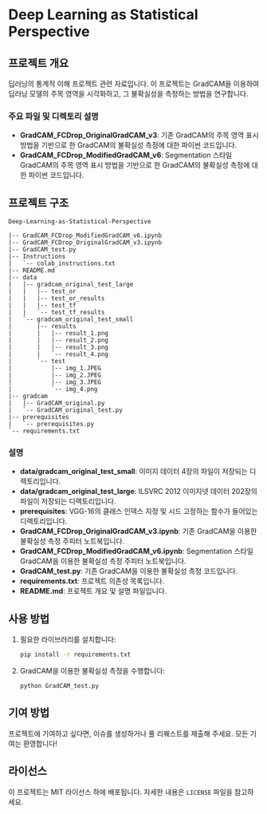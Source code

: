 <!-- # Deep-Learning-as-Statistical-Perspective
## 딥러닝의 통계적 이해 프로젝트 관련자료입니다.
GradCAM_FCDrop_OriginalGradCAM_v3 는 기존 GradCAM의 주목영역 표시방법을 기반으로 한 GradCAM의 불확실성 측정에 대한 파이썬 코드입니다.
GradCAM_FCDrop_ModifiedGradCAM_v6 는 Segmentation style GradCAM의 주목영역 표시방법을 기반으로 한 GradCAM의 불확실성 측정에 대한 파이썬 코드입니다. -->
# Deep Learning as Statistical Perspective

## 프로젝트 개요
딥러닝의 통계적 이해 프로젝트 관련 자료입니다. 이 프로젝트는 GradCAM을 이용하여 딥러닝 모델의 주목 영역을 시각화하고, 그 불확실성을 측정하는 방법을 연구합니다.

### 주요 파일 및 디렉토리 설명

- **GradCAM_FCDrop_OriginalGradCAM_v3**: 기존 GradCAM의 주목 영역 표시 방법을 기반으로 한 GradCAM의 불확실성 측정에 대한 파이썬 코드입니다.
- **GradCAM_FCDrop_ModifiedGradCAM_v6**: Segmentation 스타일 GradCAM의 주목 영역 표시 방법을 기반으로 한 GradCAM의 불확실성 측정에 대한 파이썬 코드입니다.

## 프로젝트 구조

```
Deep-Learning-as-Statistical-Perspective

|-- GradCAM_FCDrop_ModifiedGradCAM_v6.ipynb
|-- GradCAM_FCDrop_OriginalGradCAM_v3.ipynb
|-- GradCAM_test.py
|-- Instructions
|   `-- colab_instructions.txt
|-- README.md
|-- data
|   |-- gradcam_original_test_large
|   |   |-- test_or
|   |   |-- test_or_results
|   |   |-- test_tf
|   |   `-- test_tf_results
|   `-- gradcam_original_test_small
|       |-- results
|       |   |-- result_1.png
|       |   |-- result_2.png
|       |   |-- result_3.png
|       |   `-- result_4.png
|       `-- test
|           |-- img_1.JPEG
|           |-- img_2.JPEG
|           |-- img_3.JPEG
|           `-- img_4.png
|-- gradcam
|   |-- GradCAM_original.py
|   `-- GradCAM_original_test.py
|-- prerequisites
|   `-- prerequisites.py
`-- requirements.txt
```
<!-- `-- \261\327\267\241\265\345\304\267\300\307 \272\322\310\256\275\307\274\272 \303\370\301\244.pdf -->



### 설명

- **data/gradcam_original_test_small**: 이미지 데이터 4장의 파일이 저장되는 디렉토리입니다.
- **data/gradcam_original_test_large**: ILSVRC 2012 이미지넷 데이터 202장의 파일이 저장되는 디렉토리입니다.
- **prerequisites**: VGG-16의 클래스 인덱스 지정 및 시드 고정하는 함수가 들어있는 디렉토리입니다.
- **GradCAM_FCDrop_OriginalGradCAM_v3.ipynb**: 기존 GradCAM을 이용한 불확실성 측정 주피터 노트북입니다.
- **GradCAM_FCDrop_ModifiedGradCAM_v6.ipynb**: Segmentation 스타일 GradCAM을 이용한 불확실성 측정 주피터 노트북입니다.
- **GradCAM_test.py**: 기존 GradCAM을 이용한 불확실성 측정 코드입니다.
- **requirements.txt**: 프로젝트 의존성 목록입니다.
- **README.md**: 프로젝트 개요 및 설명 파일입니다.

## 사용 방법

1. 필요한 라이브러리를 설치합니다:
    ```bash
    pip install -r requirements.txt
    ```

2. GradCAM을 이용한 불확실성 측정을 수행합니다:
    ```bash
    python GradCAM_test.py
    ```

## 기여 방법

프로젝트에 기여하고 싶다면, 이슈를 생성하거나 풀 리퀘스트를 제출해 주세요. 모든 기여는 환영합니다!

## 라이선스

이 프로젝트는 MIT 라이선스 하에 배포됩니다. 자세한 내용은 `LICENSE` 파일을 참고하세요.